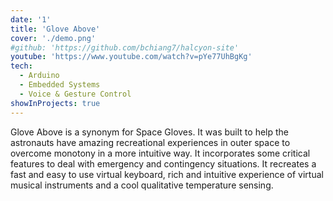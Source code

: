 ```yaml
---
date: '1'
title: 'Glove Above'
cover: './demo.png'
#github: 'https://github.com/bchiang7/halcyon-site'
youtube: 'https://www.youtube.com/watch?v=pYe77UhBgKg'
tech:
  - Arduino
  - Embedded Systems
  - Voice & Gesture Control
showInProjects: true
---
```


Glove Above is a synonym for Space Gloves. It was built to help the astronauts have amazing recreational experiences in outer space to overcome monotony in a more intuitive way. It incorporates some critical features to deal with emergency and contingency situations. It recreates a fast and easy to use virtual keyboard, rich and intuitive experience of virtual musical instruments and a cool qualitative temperature sensing.
